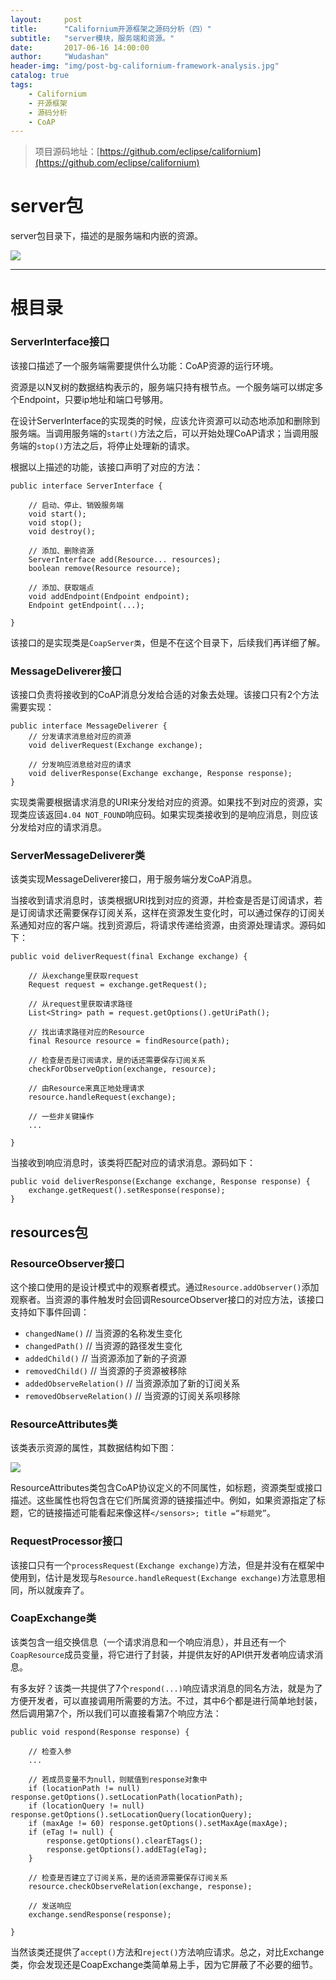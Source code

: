 ```yaml
---
layout:     post
title:      "Californium开源框架之源码分析（四）"
subtitle:   "server模块，服务端和资源。"
date:       2017-06-16 14:00:00
author:     "Wudashan"
header-img: "img/post-bg-californium-framework-analysis.jpg"
catalog: true
tags:
    - Californium
    - 开源框架
    - 源码分析
    - CoAP
---
```


> 项目源码地址：[https://github.com/eclipse/californium](https://github.com/eclipse/californium)

# server包

server包目录下，描述的是服务端和内嵌的资源。

![](http://o7x0ygc3f.bkt.clouddn.com/Californium%E5%BC%80%E6%BA%90%E6%A1%86%E6%9E%B6%E5%88%86%E6%9E%90/server%E5%8C%85_01.png)

---

# 根目录

### ServerInterface接口

该接口描述了一个服务端需要提供什么功能：CoAP资源的运行环境。

资源是以N叉树的数据结构表示的，服务端只持有根节点。一个服务端可以绑定多个Endpoint，只要ip地址和端口号够用。

在设计ServerInterface的实现类的时候，应该允许资源可以动态地添加和删除到服务端。当调用服务端的`start()`方法之后，可以开始处理CoAP请求；当调用服务端的`stop()`方法之后，将停止处理新的请求。

根据以上描述的功能，该接口声明了对应的方法：

```
public interface ServerInterface {
    
    // 启动、停止、销毁服务端
    void start();
    void stop();
    void destroy();
    
    // 添加、删除资源
    ServerInterface add(Resource... resources);
    boolean remove(Resource resource);
    
    // 添加、获取端点
    void addEndpoint(Endpoint endpoint);
    Endpoint getEndpoint(...);

}

```

该接口的是实现类是`CoapServer类`，但是不在这个目录下，后续我们再详细了解。

### MessageDeliverer接口

该接口负责将接收到的CoAP消息分发给合适的对象去处理。该接口只有2个方法需要实现：

```
public interface MessageDeliverer {
    // 分发请求消息给对应的资源
    void deliverRequest(Exchange exchange);
  
    // 分发响应消息给对应的请求
    void deliverResponse(Exchange exchange, Response response);
}
```

实现类需要根据请求消息的URI来分发给对应的资源。如果找不到对应的资源，实现类应该返回`4.04 NOT_FOUND`响应码。如果实现类接收到的是响应消息，则应该分发给对应的请求消息。

### ServerMessageDeliverer类

该类实现MessageDeliverer接口，用于服务端分发CoAP消息。

当接收到请求消息时，该类根据URI找到对应的资源，并检查是否是订阅请求，若是订阅请求还需要保存订阅关系，这样在资源发生变化时，可以通过保存的订阅关系通知对应的客户端。找到资源后，将请求传递给资源，由资源处理请求。源码如下：

```
public void deliverRequest(final Exchange exchange) {

    // 从exchange里获取request
    Request request = exchange.getRequest();
    
    // 从request里获取请求路径
    List<String> path = request.getOptions().getUriPath();
    
    // 找出请求路径对应的Resource
    final Resource resource = findResource(path);
    
    // 检查是否是订阅请求，是的话还需要保存订阅关系
    checkForObserveOption(exchange, resource);
    
    // 由Resource来真正地处理请求
    resource.handleRequest(exchange);
    
    // 一些非关键操作
    ...
    
}
```

当接收到响应消息时，该类将匹配对应的请求消息。源码如下：

```
public void deliverResponse(Exchange exchange, Response response) {
    exchange.getRequest().setResponse(response);
}
```

## resources包

### ResourceObserver接口

这个接口使用的是设计模式中的观察者模式。通过`Resource.addObserver()`添加观察者。当资源的事件触发时会回调ResourceObserver接口的对应方法，该接口支持如下事件回调：

 - `changedName()` // 当资源的名称发生变化
 - `changedPath()` // 当资源的路径发生变化
 - `addedChild()` // 当资源添加了新的子资源
 - `removedChild()` // 当资源的子资源被移除
 - `addedObserveRelation()` // 当资源添加了新的订阅关系
 - `removedObserveRelation()` // 当资源的订阅关系呗移除
 

### ResourceAttributes类

该类表示资源的属性，其数据结构如下图：

![](http://o7x0ygc3f.bkt.clouddn.com/Californium%E5%BC%80%E6%BA%90%E6%A1%86%E6%9E%B6%E5%88%86%E6%9E%90/ResourceAttributes.png)

ResourceAttributes类包含CoAP协议定义的不同属性，如标题，资源类型或接口描述。这些属性也将包含在它们所属资源的链接描述中。例如，如果资源指定了标题，它的链接描述可能看起来像这样`</sensors>; title =“标题党”`。

### RequestProcessor接口

该接口只有一个`processRequest(Exchange exchange)`方法，但是并没有在框架中使用到，估计是发现与`Resource.handleRequest(Exchange exchange)`方法意思相同，所以就废弃了。

### CoapExchange类

该类包含一组交换信息（一个请求消息和一个响应消息），并且还有一个`CoapResource`成员变量，将它进行了封装，并提供友好的API供开发者响应请求消息。

有多友好？该类一共提供了7个`respond(...)`响应请求消息的同名方法，就是为了方便开发者，可以直接调用所需要的方法。不过，其中6个都是进行简单地封装，然后调用第7个，所以我们可以直接看第7个响应方法：

```
public void respond(Response response) {
        
    // 检查入参
    ...
    
    // 若成员变量不为null，则赋值到response对象中
    if (locationPath != null) response.getOptions().setLocationPath(locationPath);
    if (locationQuery != null) response.getOptions().setLocationQuery(locationQuery);
    if (maxAge != 60) response.getOptions().setMaxAge(maxAge);
    if (eTag != null) {
        response.getOptions().clearETags();
        response.getOptions().addETag(eTag);
    }
        
    // 检查是否建立了订阅关系，是的话资源需要保存订阅关系
    resource.checkObserveRelation(exchange, response);
    
    // 发送响应
    exchange.sendResponse(response);
    
}
```

当然该类还提供了`accept()`方法和`reject()`方法响应请求。总之，对比Exchange类，你会发现还是CoapExchange类简单易上手，因为它屏蔽了不必要的细节。
